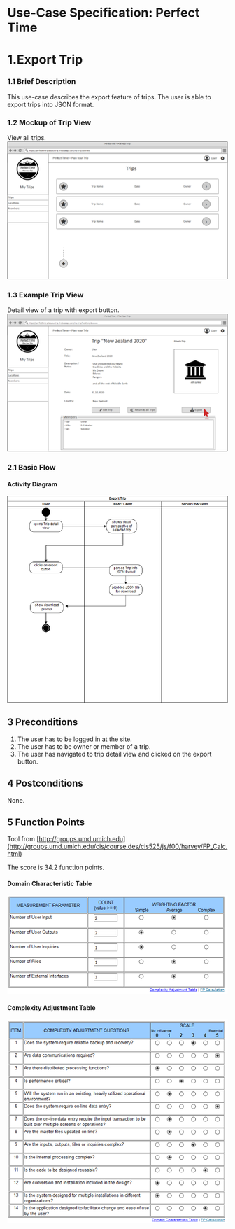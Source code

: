 # Use-Case Specification: Perfect Time
# 1.Export Trip
### 1.1 Brief Description

This use-case describes the export feature of trips. The user is able to export trips into JSON format.

### 1.2 Mockup of Trip View
View all trips.
![location view file missing][lv]

[lv]: TripsView.png "Trips View"

### 1.3 Example Trip View
Detail view of a trip with export button.
![example location view file missing][lvf]

[lvf]: TripDetailView.png "Trip Detail View"


### 2.1 Basic Flow
#### Activity Diagram

![activity diagram file missing][ad]

[ad]: exportTrip_activityDiagramm.png "Activity Diagram"


## 3 Preconditions
1. The user has to be logged in at the site.
2. The user has to be owner or member of a trip.
3. The user has navigated to trip detail view and clicked on the export button.

## 4 Postconditions
None.

## 5 Function Points
Tool from [http://groups.umd.umich.edu](http://groups.umd.umich.edu/cis/course.des/cis525/js/f00/harvey/FP_Calc.html)

The score is 34.2 function points.

#### Domain Characteristic Table

![function points file missing][fp1]

[fp1]: ./exportTrips_fpDomain.png "Domain Characterictics"

#### Complexity Adjustment Table

![function points file missing][fp2]

[fp2]: ./exportTrips_fpComplexity.png "Complexity Adjustments"
